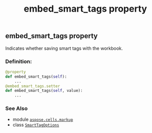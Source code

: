 ﻿---
title: embed_smart_tags property
second_title: Aspose.Cells for Python via .NET API References
description: 
type: docs
weight: 30
url: /aspose.cells.markup/smarttagoptions/embed_smart_tags/
is_root: false
---

## embed_smart_tags property


Indicates whether saving smart tags with the workbook.
### Definition:
```python
@property
def embed_smart_tags(self):
    ...
@embed_smart_tags.setter
def embed_smart_tags(self, value):
    ...
```

### See Also
* module [`aspose.cells.markup`](../../)
* class [`SmartTagOptions`](/cells/python-net/aspose.cells.markup/smarttagoptions)
